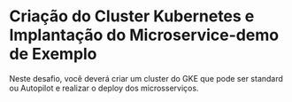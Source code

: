 # Criação do Cluster Kubernetes e Implantação do Microservice-demo de Exemplo

Neste desafio, você deverá criar um cluster do GKE que pode ser standard ou Autopilot e realizar o deploy dos microsserviços.